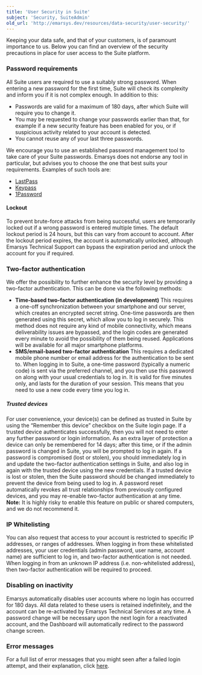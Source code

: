 ```yaml
---
title: 'User Security in Suite'
subject: 'Security, SuiteAdmin'
old_url: 'http://emarsys.dev/resources/data-security/user-security/'
---
```


Keeping your data safe, and that of your customers, is of paramount importance to us. Below you can find an overview of the security precautions in place for user access to the Suite platform.

### Password requirements

 All Suite users are required to use a suitably strong password. When entering a new password for the first time, Suite will check its complexity and inform you if it is not complex enough. In addition to this:

- Passwords are valid for a maximum of 180 days, after which Suite will require you to change it.
- You may be requested to change your passwords earlier than that, for example if a new security feature has been enabled for you, or if suspicious activity related to your account is detected.
- You cannot reuse any of your last three passwords.

 We encourage you to use an established password management tool to take care of your Suite passwords. Emarsys does not endorse any tool in particular, but advises you to choose the one that best suits your requirements. Examples of such tools are:

- [LastPass](http://lastpass.com/)
- [Keypass](http://keepass.info/)
- [1Password](http://1password.com/)

#### Lockout

 To prevent brute-force attacks from being successful, users are temporarily locked out if a wrong password is entered multiple times. The default lockout period is 24 hours, but this can vary from account to account. After the lockout period expires, the account is automatically unlocked, although Emarsys Technical Support can bypass the expiration period and unlock the account for you if required.

### Two-factor authentication

 We offer the possibility to further enhance the security level by providing a two-factor authentication. This can be done via the following methods:

- **Time-based two-factor authentication (in development)** This requires a one-off synchronization between your smartphone and our server, which creates an encrypted secret string. One-time passwords are then generated using this secret, which allow you to log in securely. This method does not require any kind of mobile connectivity, which means deliverability issues are bypassed, and the login codes are generated every minute to avoid the possibility of them being reused. Applications will be available for all major smartphone platforms.
- **SMS/email-based two-factor authentication** This requires a dedicated mobile phone number or email address for the authentication to be sent to. When logging in to Suite, a one-time password (typically a numeric code) is sent via the preferred channel, and you then use this password on along with your usual credentials to log in. It is valid for five minutes only, and lasts for the duration of your session. This means that you need to use a new code every time you log in.

##### Trusted devices

 For user convenience, your device(s) can be defined as trusted in Suite by using the “Remember this device” checkbox on the Suite login page. If a trusted device authenticates successfully, then you will not need to enter any further password or login information. As an extra layer of protection a device can only be remembered for 14 days; after this time, or if the admin password is changed in Suite, you will be prompted to log in again. If a password is compromised (lost or stolen), you should immediately log in and update the two-factor authentication settings in Suite, and also log in again with the trusted device using the new credentials. If a trusted device is lost or stolen, then the Suite password should be changed immediately to prevent the device from being used to log in. A password reset automatically revokes all trust relationships from previously configured devices, and you may re-enable two-factor authentication at any time. **Note:** It is highly risky to enable this feature on public or shared computers, and we do not recommend it.

### IP Whitelisting

 You can also request that access to your account is restricted to specific IP addresses, or ranges of addresses. When logging in from these whitelisted addresses, your user credentials (admin password, user name, account name) are sufficient to log in, and two-factor authentication is not needed. When logging in from an unknown IP address (i.e. non-whitelisted address), then two-factor authentication will be required to proceed.

### Disabling on inactivity

 Emarsys automatically disables user accounts where no login has occurred for 180 days. All data related to these users is retained indefinitely, and the account can be re-activated by Emarsys Technical Services at any time. A password change will be necessary upon the next login for a reactivated account, and the Dashboard will automatically redirect to the password change screen.

### Error messages

 For a full list of error messages that you might seen after a failed login attempt, and their explanation, click [here](/Resources/login-faq.md "Failed Login – FAQ").